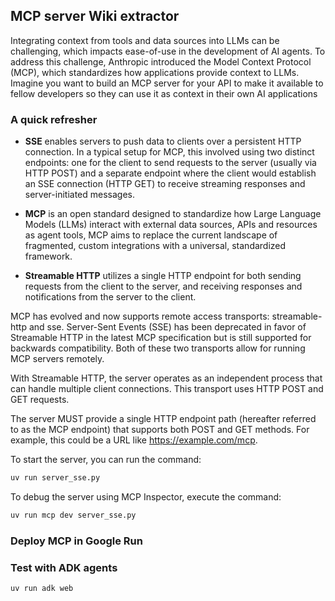 ## MCP server Wiki extractor

Integrating context from tools and data sources into LLMs can be challenging, which impacts ease-of-use in the development of AI agents. To address this challenge, Anthropic introduced the Model Context Protocol (MCP), which standardizes how applications provide context to LLMs. Imagine you want to build an MCP server for your API to make it available to fellow developers so they can use it as context in their own AI applications

### A quick refresher

* **SSE** enables servers to push data to clients over a persistent HTTP connection. In a typical setup for MCP, this involved using two distinct endpoints: one for the client to send requests to the server (usually via HTTP POST) and a separate endpoint where the client would establish an SSE connection (HTTP GET) to receive streaming responses and server-initiated messages.

* **MCP** is an open standard designed to standardize how Large Language Models (LLMs) interact with external data sources, APIs and resources as agent tools, MCP aims to replace the current landscape of fragmented, custom integrations with a universal, standardized framework.

* **Streamable HTTP** utilizes a single HTTP endpoint for both sending requests from the client to the server, and receiving responses and notifications from the server to the client.

MCP has evolved and now supports remote access transports: streamable-http and sse. Server-Sent Events (SSE) has been deprecated in favor of Streamable HTTP in the latest MCP specification but is still supported for backwards compatibility. Both of these two transports allow for running MCP servers remotely.

With Streamable HTTP, the server operates as an independent process that can handle multiple client connections. This transport uses HTTP POST and GET requests.

The server MUST provide a single HTTP endpoint path (hereafter referred to as the MCP endpoint) that supports both POST and GET methods. For example, this could be a URL like https://example.com/mcp.

To start the server, you can run the command:

```bash
uv run server_sse.py
```

To debug the server using MCP Inspector, execute the command:

```bash
uv run mcp dev server_sse.py
```

### Deploy MCP in Google Run


### Test with ADK agents

```bash
uv run adk web
```



